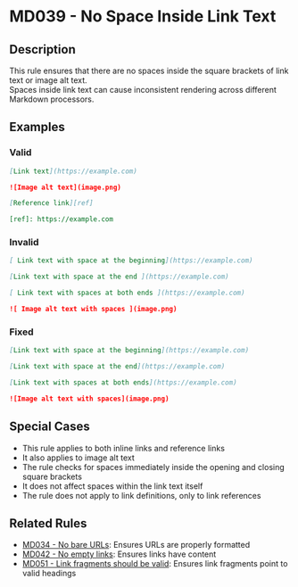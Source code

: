 # MD039 - No Space Inside Link Text

## Description

This rule ensures that there are no spaces inside the square brackets of link text or image alt text.  
Spaces inside link text can cause inconsistent rendering across different Markdown processors.

<!-- markdownlint-disable -->
## Examples

### Valid

```markdown
[Link text](https://example.com)

![Image alt text](image.png)

[Reference link][ref]

[ref]: https://example.com
```

### Invalid

```markdown
[ Link text with space at the beginning](https://example.com)

[Link text with space at the end ](https://example.com)

[ Link text with spaces at both ends ](https://example.com)

![ Image alt text with spaces ](image.png)
```

### Fixed

```markdown
[Link text with space at the beginning](https://example.com)

[Link text with space at the end](https://example.com)

[Link text with spaces at both ends](https://example.com)

![Image alt text with spaces](image.png)
```
<!-- markdownlint-enable -->

## Special Cases

- This rule applies to both inline links and reference links
- It also applies to image alt text
- The rule checks for spaces immediately inside the opening and closing square brackets
- It does not affect spaces within the link text itself
- The rule does not apply to link definitions, only to link references

## Related Rules

- [MD034 - No bare URLs](md034.md): Ensures URLs are properly formatted
- [MD042 - No empty links](md042.md): Ensures links have content
- [MD051 - Link fragments should be valid](md051.md): Ensures link fragments point to valid headings
